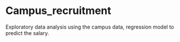 # Campus_recruitment
Exploratory data analysis using the campus data, regression model to predict the salary.
